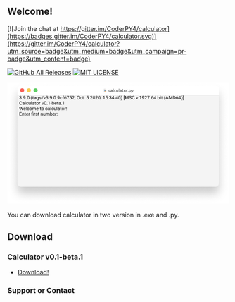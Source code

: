## Welcome!

[![Join the chat at https://gitter.im/CoderPY4/calculator](https://badges.gitter.im/CoderPY4/calculator.svg)](https://gitter.im/CoderPY4/calculator?utm_source=badge&utm_medium=badge&utm_campaign=pr-badge&utm_content=badge)

[![GitHub All Releases](https://img.shields.io/github/downloads/CoderPY4/calculator/total?logo=Nuke)](https://github.com/CoderPY4/calculator/releases) [![MIT LICENSE](https://img.shields.io/github/license/CoderPY4/calculator)](https://github.com/CoderPY4/calculator/blob/master/LICENSE)

![Calculator.py screenshot](/images/Titlebar.png)

You can download calculator in two version in .exe and .py.

## Download

### Calculator v0.1-beta.1

- [Download!](https://github.com/CoderPY4/calculator/releases)

### Support or Contact



